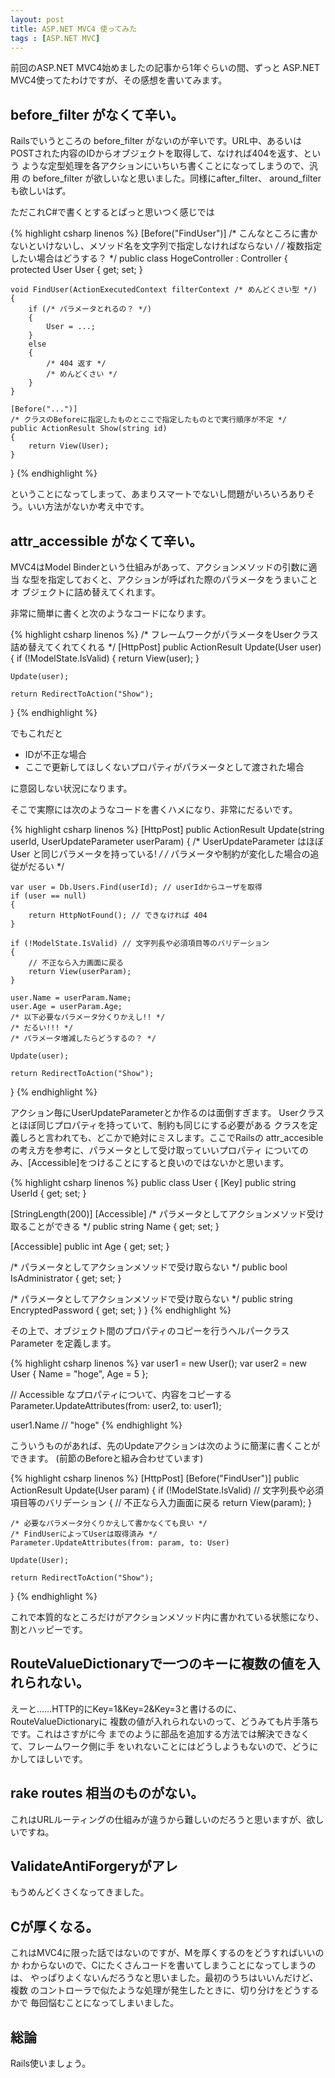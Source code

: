 ```yaml
---
layout: post
title: ASP.NET MVC4 使ってみた
tags : [ASP.NET MVC]
---
```


前回のASP.NET MVC4始めましたの記事から1年ぐらいの間、ずっと
ASP.NET MVC4使ってたわけですが、その感想を書いてみます。

## before_filter がなくて辛い。

Railsでいうところの before_filter がないのが辛いです。URL中、あるいは
POSTされた内容のIDからオブジェクトを取得して、なければ404を返す、という
ような定型処理を各アクションにいちいち書くことになってしまうので、汎用
の before_filter が欲しいなと思いました。同様にafter_filter、
around_filterも欲しいはず。

ただこれC#で書くとするとぱっと思いつく感じでは

{% highlight csharp linenos %}
[Before("FindUser")]
/* こんなところに書かないといけないし、メソッド名を文字列で指定しなければならない */
/* 複数指定したい場合はどうする？ */
public class HogeController : Controller
{
    protected User User { get; set; }

    void FindUser(ActionExecutedContext filterContext /* めんどくさい型 */)
    {
        if (/* パラメータとれるの？ */)
        {
            User = ...;
        }
        else
        {
            /* 404 返す */
            /* めんどくさい */
        }
    }

    [Before("...")]
    /* クラスのBeforeに指定したものとここで指定したものとで実行順序が不定 */
    public ActionResult Show(string id)
    {
        return View(User);
    }
}
{% endhighlight %}

ということになってしまって、あまりスマートでないし問題がいろいろありそ
う。いい方法がないか考え中です。

## attr_accessible がなくて辛い。

MVC4はModel Binderという仕組みがあって、アクションメソッドの引数に適当
な型を指定しておくと、アクションが呼ばれた際のパラメータをうまいことオ
ブジェクトに詰め替えてくれます。

非常に簡単に書くと次のようなコードになります。

{% highlight csharp linenos %}
/* フレームワークがパラメータをUserクラス詰め替えてくれてくれる */
[HttpPost]
public ActionResult Update(User user)
{
    if (!ModelState.IsValid)
    {
        return View(user);
    }

    Update(user);

    return RedirectToAction("Show");
}
{% endhighlight %}

でもこれだと

-  IDが不正な場合
-  ここで更新してほしくないプロパティがパラメータとして渡された場合

に意図しない状況になります。

そこで実際には次のようなコードを書くハメになり、非常にだるいです。

{% highlight csharp linenos %}
[HttpPost]
public ActionResult Update(string userId, UserUpdateParameter userParam)
{
    /* UserUpdateParameter はほぼ User と同じパラメータを持っている! */
    /* パラメータや制約が変化した場合の追従がだるい */

    var user = Db.Users.Find(userId); // userIdからユーザを取得
    if (user == null)
    {
        return HttpNotFound(); // できなければ 404
    }

    if (!ModelState.IsValid) // 文字列長や必須項目等のバリデーション
    {
        // 不正なら入力画面に戻る
        return View(userParam);
    }

    user.Name = userParam.Name;
    user.Age = userParam.Age;
    /* 以下必要なパラメータ分くりかえし!! */
    /* だるい!!! */
    /* パラメータ増減したらどうするの？ */

    Update(user);

    return RedirectToAction("Show");
}
{% endhighlight %}

アクション毎にUserUpdateParameterとか作るのは面倒すぎます。
Userクラスとほぼ同じプロパティを持っていて、制約も同じにする必要がある
クラスを定義しろと言われても、どこかで絶対にミスします。ここでRailsの
attr_accesibleの考え方を参考に、パラメータとして受け取っていいプロパティ
についてのみ、\[Accessible\]をつけることにすると良いのではないかと思います。

{% highlight csharp linenos %}
public class User
{
   [Key]
   public string UserId { get; set; }

   [StringLength(200)]
   [Accessible]
   /* パラメータとしてアクションメソッド受け取ることができる */
   public string Name { get; set; }

   [Accessible]
   public int Age { get; set; }

   /* パラメータとしてアクションメソッドで受け取らない */
   public bool IsAdministrator { get; set; }

   /* パラメータとしてアクションメソッドで受け取らない */
   public string EncryptedPassword { get; set; }
}
{% endhighlight %}

その上で、オブジェクト間のプロパティのコピーを行うヘルパークラス Parameter を定義します。

{% highlight csharp linenos %}
var user1 = new User();
var user2 = new User { Name = "hoge", Age = 5 };

// Accessible なプロパティについて、内容をコピーする
Parameter.UpdateAttributes(from: user2, to: user1);

user1.Name // "hoge"
{% endhighlight %}

こういうものがあれば、先のUpdateアクションは次のように簡潔に書くことができます。
(前節のBeforeと組み合わせています)

{% highlight csharp linenos %}
[HttpPost]
[Before("FindUser")]
public ActionResult Update(User param)
{
    if (!ModelState.IsValid) // 文字列長や必須項目等のバリデーション
    {
        // 不正なら入力画面に戻る
        return View(param);
    }

    /* 必要なパラメータ分くりかえして書かなくても良い */
    /* FindUserによってUserは取得済み */
    Parameter.UpdateAttributes(from: param, to: User)

    Update(User);

    return RedirectToAction("Show");
}
{% endhighlight %}

これで本質的なところだけがアクションメソッド内に書かれている状態になり、割とハッピーです。

## RouteValueDictionaryで一つのキーに複数の値を入れられない。

えーと……HTTP的にKey=1&Key=2&Key=3と書けるのに、RouteValueDictionaryに
複数の値が入れられないのって、どうみても片手落ちです。これはさすがに今
までのように部品を追加する方法では解決できなくて、フレームワーク側に手
をいれないことにはどうしようもないので、どうにかしてほしいです。

## rake routes 相当のものがない。

これはURLルーティングの仕組みが違うから難しいのだろうと思いますが、欲しいですね。

## ValidateAntiForgeryがアレ

もうめんどくさくなってきました。

## Cが厚くなる。

これはMVC4に限った話ではないのですが、Mを厚くするのをどうすればいいのか
わからないので、Cにたくさんコードを書いてしまうことになってしまうのは、
やっぱりよくないんだろうなと思いました。最初のうちはいいんだけど、複数
のコントローラで似たような処理が発生したときに、切り分けをどうするかで
毎回悩むことになってしまいました。

## 総論

Rails使いましょう。
